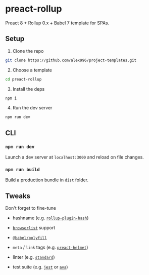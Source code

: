 # preact-rollup

Preact 8 + Rollup 0.x + Babel 7 template for SPAs.

## Setup

1. Clone the repo
```sh
git clone https://github.com/alex996/project-templates.git
```

2. Choose a template
```sh
cd preact-rollup
```

3. Install the deps
```sh
npm i
```

4. Run the dev server
```sh
npm run dev
```

## CLI

### `npm run dev`

Launch a dev server at `localhost:3000` and reload on file changes.

### `npm run build`

Build a production bundle in `dist` folder.

## Tweaks

Don't forget to fine-tune

- hashname (e.g. [`rollup-plugin-hash`](https://www.npmjs.com/package/rollup-plugin-hash))

- [`browserlist`](https://github.com/browserslist/browserslist) support

- [`@babel/polyfill`](https://babeljs.io/docs/en/babel-polyfill)

- `meta` / `link` tags (e.g. [`preact-helmet`](https://github.com/Download/preact-helmet))

- linter (e.g. [`standard`](https://standardjs.com/))

- test suite (e.g. [`jest`](https://jestjs.io/) or [`ava`](https://github.com/avajs/ava))

